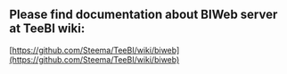 ## Please find documentation about BIWeb server at TeeBI wiki:

[https://github.com/Steema/TeeBI/wiki/biweb](https://github.com/Steema/TeeBI/wiki/biweb)
